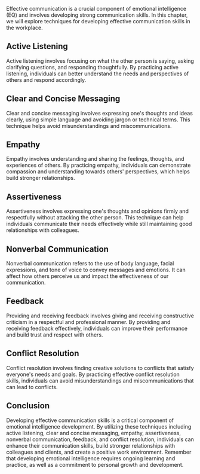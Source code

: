 
Effective communication is a crucial component of emotional intelligence (EQ) and involves developing strong communication skills. In this chapter, we will explore techniques for developing effective communication skills in the workplace.

Active Listening
----------------

Active listening involves focusing on what the other person is saying, asking clarifying questions, and responding thoughtfully. By practicing active listening, individuals can better understand the needs and perspectives of others and respond accordingly.

Clear and Concise Messaging
---------------------------

Clear and concise messaging involves expressing one's thoughts and ideas clearly, using simple language and avoiding jargon or technical terms. This technique helps avoid misunderstandings and miscommunications.

Empathy
-------

Empathy involves understanding and sharing the feelings, thoughts, and experiences of others. By practicing empathy, individuals can demonstrate compassion and understanding towards others' perspectives, which helps build stronger relationships.

Assertiveness
-------------

Assertiveness involves expressing one's thoughts and opinions firmly and respectfully without attacking the other person. This technique can help individuals communicate their needs effectively while still maintaining good relationships with colleagues.

Nonverbal Communication
-----------------------

Nonverbal communication refers to the use of body language, facial expressions, and tone of voice to convey messages and emotions. It can affect how others perceive us and impact the effectiveness of our communication.

Feedback
--------

Providing and receiving feedback involves giving and receiving constructive criticism in a respectful and professional manner. By providing and receiving feedback effectively, individuals can improve their performance and build trust and respect with others.

Conflict Resolution
-------------------

Conflict resolution involves finding creative solutions to conflicts that satisfy everyone's needs and goals. By practicing effective conflict resolution skills, individuals can avoid misunderstandings and miscommunications that can lead to conflicts.

Conclusion
----------

Developing effective communication skills is a critical component of emotional intelligence development. By utilizing these techniques including active listening, clear and concise messaging, empathy, assertiveness, nonverbal communication, feedback, and conflict resolution, individuals can enhance their communication skills, build stronger relationships with colleagues and clients, and create a positive work environment. Remember that developing emotional intelligence requires ongoing learning and practice, as well as a commitment to personal growth and development.

